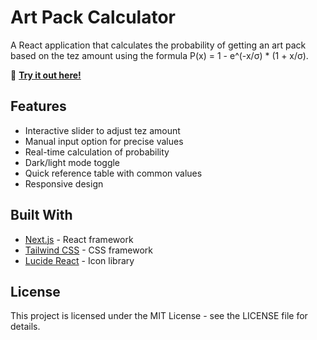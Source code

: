 # Art Pack Calculator

A React application that calculates the probability of getting an art pack based on the tez amount using the formula P(x) = 1 - e^(-x/σ) \* (1 + x/σ).

🔗 **[Try it out here!](https://pixelsushirobot.github.io/Art-Pack-Calculator)**

## Features

- Interactive slider to adjust tez amount
- Manual input option for precise values
- Real-time calculation of probability
- Dark/light mode toggle
- Quick reference table with common values
- Responsive design

## Built With

- [Next.js](https://nextjs.org/) - React framework
- [Tailwind CSS](https://tailwindcss.com/) - CSS framework
- [Lucide React](https://lucide.dev/) - Icon library

## License

This project is licensed under the MIT License - see the LICENSE file for details.
